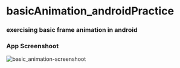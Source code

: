 # basicAnimation_androidPractice

### exercising basic frame animation in android

### App Screenshoot
![basic_animation-screenshoot](https://user-images.githubusercontent.com/32861143/52179229-3ece4400-280a-11e9-85d5-f87b957fa080.png)
